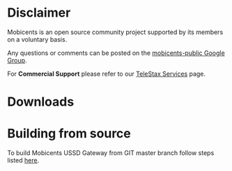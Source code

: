 # Disclaimer #

Mobicents is an open source community project supported by its members on a voluntary basis.

Any questions or comments can be posted on the [mobicents-public Google Group](http://groups.google.com/group/mobicents-public/).

For **Commercial Support** please refer to our [TeleStax Services](http://telestax.com/services/) page.

# Downloads #


# Building from source #
To build Mobicents USSD Gateway from GIT master branch follow steps listed [here](DeployUSSDGWFromTrunk.md).

